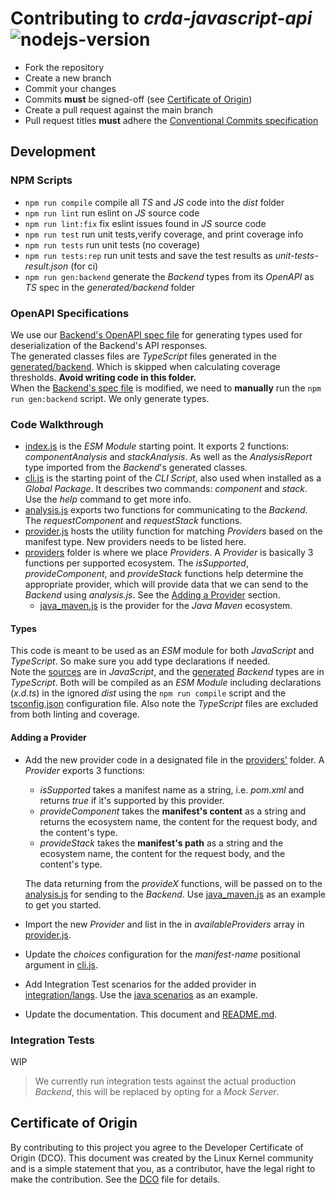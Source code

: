 # Contributing to *crda-javascript-api*<br/>![nodejs-version][10]

* Fork the repository
* Create a new branch
* Commit your changes
* Commits <strong>must</strong> be signed-off (see [Certificate of Origin](#certificate-of-origin))
* Create a pull request against the main branch
* Pull request titles <strong>must</strong> adhere the [Conventional Commits specification][0]

## Development

### NPM Scripts

* `npm run compile` compile all _TS_ and _JS_ code into the _dist_ folder
* `npm run lint` run eslint on _JS_ source code
* `npm run lint:fix` fix eslint issues found in _JS_ source code
* `npm run test` run unit tests,verify coverage, and print coverage info
* `npm run tests` run unit tests (no coverage)
* `npm run tests:rep` run unit tests and save the test results as _unit-tests-result.json_ (for ci)
* `npm run gen:backend` generate the _Backend_ types from its _OpenAPI_ as _TS_ spec in the _generated/backend_ folder

### OpenAPI Specifications

We use our [Backend's OpenAPI spec file][1] for generating types used for deserialization of the Backend's
API responses.<br/>
The generated classes files are _TypeScript_ files generated in the [generated/backend](generated/backend).
Which is skipped when calculating coverage thresholds. **Avoid writing code in this folder.**<br/>
When the [Backend's spec file][1] is modified, we need to **manually** run the `npm run gen:backend` script.
We only generate types.

### Code Walkthrough

* [index.js](src/index.js) is the _ESM Module_ starting point. It exports 2 functions: _componentAnalysis_ and _stackAnalysis_.
  As well as the _AnalysisReport_ type imported from the _Backend_'s generated classes.
* [cli.js](src/cli.js) is the starting point of the _CLI Script_, also used when installed as a _Global Package_.
  It describes two commands: _component_ and _stack_. Use the _help_ command to get more info.
* [analysis.js](src/analysis.js) exports two functions for communicating to the _Backend_.
  The _requestComponent_ and _requestStack_ functions.
* [provider.js](src/provider.js) hosts the utility function for matching _Providers_ based on the manifest type.
  New providers needs to be listed here.
* [providers](src/providers) folder is where we place _Providers_. A _Provider_ is basically 3 functions per supported ecosystem.
  The _isSupported_, _provideComponent_, and _provideStack_ functions help determine the appropriate provider,
  which will provide data that we can send to the _Backend_ using _analysis.js_. See the [Adding a Provider](#adding-a-provider) section.
  * [java_maven.js](src/providers/java_maven.js) is the provider for the _Java_ _Maven_ ecosystem.

#### Types

This code is meant to be used as an _ESM_ module for both _JavaScript_ and _TypeScript_. So make sure you add type declarations if needed.<br/>
Note the [sources](src) are in _JavaScript_, and the [generated](generated/backend) _Backend_ types are in _TypeScript_.
Both will be compiled as an _ESM Module_ including declarations (_x.d.ts_) in the ignored _dist_ using the `npm run compile` script
and the [tsconfig.json](tsconfig.json) configuration file. Also note the _TypeScript_ files are excluded from both linting and coverage.

#### Adding a Provider

* Add the new provider code in a designated file in the [providers'](src/providers) folder.
  A _Provider_ exports 3 functions:
  *  _isSupported_ takes a manifest name as a string, i.e. _pom.xml_ and returns _true_ if it's supported by this provider.
  * _provideComponent_ takes the **manifest's content** as a string and returns the ecosystem name, the content for the request body, and the content's type.
  * _provideStack_ takes the **manifest's path** as a string and the ecosystem name, the content for the request body, and the content's type.

  The data returning from the _provideX_ functions, will be passed on to the [analysis.js](src/analysis.js) for sending to the _Backend_.
  Use [java_maven.js](src/providers/java_maven.js) as an example to get you started.
* Import the new _Provider_ and list in the in _availableProviders_ array in [provider.js](src/provider.js).
* Update the _choices_ configuration for the _manifest-name_ positional argument in  [cli.js](src/cli.js).
* Add Integration Test scenarios for the added provider in [integration/langs](integration/langs).
  Use the [java scenarios](integration/langs/java) as an example.
* Update the documentation. This document and [README.md](README.md).

### Integration Tests

WIP

> We currently run integration tests against the actual production _Backend_, this will be replaced by opting for a _Mock Server_.

## Certificate of Origin

By contributing to this project you agree to the Developer Certificate of
Origin (DCO). This document was created by the Linux Kernel community and is a
simple statement that you, as a contributor, have the legal right to make the
contribution. See the [DCO](DCO) file for details.

<!-- Real links -->
[0]: https://www.conventionalcommits.org/en/v1.0.0/
[1]: https://github.com/RHEcosystemAppEng/crda-backend/blob/main/src/main/resources/META-INF/openapi.yaml

<!-- Badge links -->
[10]: https://badgen.net/badge/NodeJS%20Version/18/68a063

